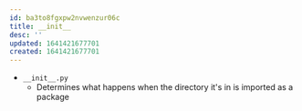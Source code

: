 ```yaml
---
id: ba3to8fgxpw2nvwenzur06c
title: __init__
desc: ''
updated: 1641421677701
created: 1641421677701
---
```



- `__init__.py`
  - Determines what happens when the directory it's in is imported as a package
